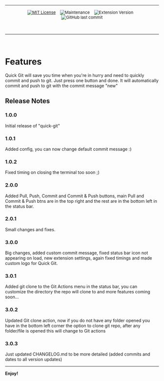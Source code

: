 <div align="center">
<table>
<tbody>
<td align="center">
<img width="0" height="0"><br>
<sub>
  
  [![MIT License](https://img.shields.io/badge/License-MIT-red.svg?style=for-the-badge)](https://choosealicense.com/licenses/mit/)&nbsp;&nbsp;&nbsp;
  ![Maintenance](https://img.shields.io/maintenance/yes/2023?style=for-the-badge)&nbsp;&nbsp;&nbsp;
  ![Extension Version](https://img.shields.io/github/package-json/v/esteban-cz/Quick-Git/master?style=for-the-badge&label=Version)&nbsp;&nbsp;&nbsp;
  ![GitHub last commit](https://img.shields.io/github/last-commit/esteban-cz/Quick-Git?style=for-the-badge)
  
</sub><br>
<img width="0" height="0">
</td>
</tbody>
</table>
</div>
  
<br>

# Features

Quick Git will save you time when you're in hurry and need to quickly commit and push to git. Just press one button and done. It will automatically commit and push to git with the commit message "new"

## Release Notes

### 1.0.0

Initial release of "quick-git"

### 1.0.1

Added config, you can now change default commit message :)

### 1.0.2

Fixed timing on closing the terminal too soon ;)

### 2.0.0

Added Pull, Push, Commit and Commit & Push buttons, main Pull and Commit & Push btns are in the top right and the rest are in the bottom left in the status bar.

### 2.0.1

Small changes and fixes.

### 3.0.0

Big changes, added custom commit message, fixed status bar icon not appearing on load, new extension settings, again fixed timings and made custom logo for Quick Git.

### 3.0.1

Added git clone to the Git Actions menu in the status bar, you can customize the directory the repo will clone to and more features coming soon...

### 3.0.2

Updated Git clone action, now if you do not have any folder opened you have in the bottom left corner the option to clone git repo, after any folder/file is opened this will change to Git actions

### 3.0.3

Just updated CHANGELOG.md to be more detailed (added commits and dates to all version updates)

---

**Enjoy!**
